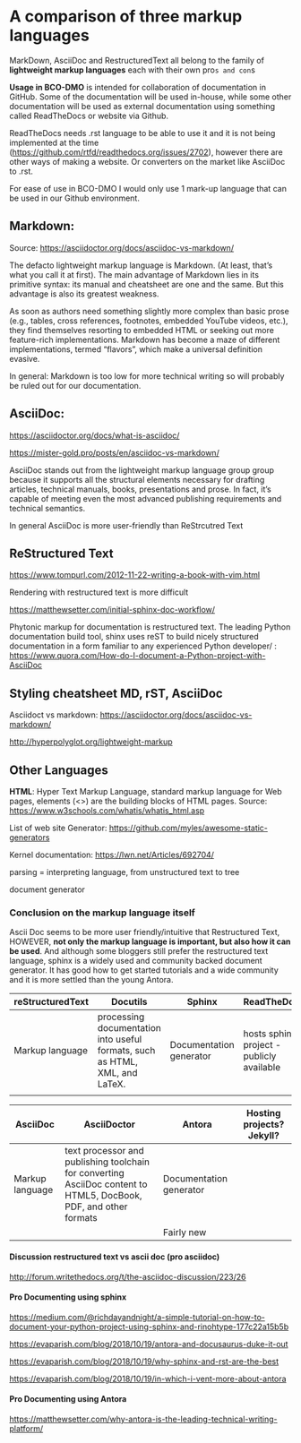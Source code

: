 # A comparison of three markup languages

MarkDown, AsciiDoc and RestructuredText all belong to the family of **lightweight markup languages** each with their own pro`s and con`s

**Usage in BCO-DMO** is intended for collaboration of documentation in GitHub. Some of the documentation will be used in-house, while some other documentation will be used as external documentation using something called ReadTheDocs or website via Github. 

ReadTheDocs needs .rst language to be able to use it and it is not being implemented at the time (https://github.com/rtfd/readthedocs.org/issues/2702), however there are other ways of making a website. Or converters on the market like AsciiDoc to .rst.

For ease of use in BCO-DMO I would only use 1 mark-up language that can be used in our Github environment.



## Markdown:

Source: https://asciidoctor.org/docs/asciidoc-vs-markdown/

The defacto lightweight markup language is Markdown. (At least, that’s what you call it at first). The main advantage of Markdown lies in its primitive syntax: its manual and cheatsheet are one and the same. But this advantage is also its greatest weakness.

As soon as authors need something slightly more complex than basic  prose (e.g., tables, cross references, footnotes, embedded YouTube  videos, etc.), they find themselves resorting to embedded HTML or  seeking out more feature-rich implementations. Markdown has become a maze of different implementations, termed  “flavors”, which make a universal definition evasive.



In general: Markdown is too low for more technical writing so will probably be ruled out for our documentation.



## AsciiDoc:

https://asciidoctor.org/docs/what-is-asciidoc/

https://mister-gold.pro/posts/en/asciidoc-vs-markdown/

AsciiDoc stands out from the lightweight markup language group group because it supports all the structural elements necessary for drafting articles, technical manuals, books, presentations and prose.
In fact, it’s capable of meeting even the most advanced publishing requirements and technical semantics.

In general AsciiDoc is more user-friendly than ReStrcutred Text

## ReStructured Text

https://www.tompurl.com/2012-11-22-writing-a-book-with-vim.html

Rendering with restructured text is more difficult

https://matthewsetter.com/initial-sphinx-doc-workflow/



Phytonic markup for documentation is restructured text. The leading Python documentation build tool, shinx uses reST to build nicely structured documentation in a form familiar to any experienced Python developer/ : https://www.quora.com/How-do-I-document-a-Python-project-with-AsciiDoc





## Styling cheatsheet MD, rST, AsciiDoc

Asciidoct vs markdown: https://asciidoctor.org/docs/asciidoc-vs-markdown/

http://hyperpolyglot.org/lightweight-markup



## Other Languages

**HTML**: Hyper Text Markup Language, standard markup language for Web pages, elements (<>) are the building blocks of HTML pages.  Source: https://www.w3schools.com/whatis/whatis_html.asp

List of web site Generator: https://github.com/myles/awesome-static-generators

Kernel documentation: https://lwn.net/Articles/692704/



parsing = interpreting language, from unstructured text to tree

document generator



### Conclusion on the markup language itself

Ascii Doc seems to be more user friendly/intuitive that Restructured Text, HOWEVER, **not only the markup language is important, but also how it can be used**. And although some bloggers still prefer the restructured text language, sphinx is a widely used and community backed document generator. It has good how to get started tutorials and a wide community and it is more settled than the young Antora.

| reStructuredText | Docutils                                                     | Sphinx                  | ReadTheDocs                               |
| ---------------- | ------------------------------------------------------------ | ----------------------- | ----------------------------------------- |
| Markup language  | processing documentation into useful formats, such as HTML, XML, and LaTeX. | Documentation generator | hosts sphinx project - publicly available |
|                  |                                                              |                         |                                           |

| AsciiDoc        | AsciiDoctor                                                  | Antora                  | Hosting projects? Jekyll? |
| --------------- | ------------------------------------------------------------ | ----------------------- | ------------------------- |
| Markup language | text processor and publishing toolchain for converting AsciiDoc content to HTML5, DocBook, PDF, and other formats | Documentation generator |                           |
|                 |                                                              | Fairly new              |                           |

#### Discussion restructured text vs ascii doc (pro asciidoc)

http://forum.writethedocs.org/t/the-asciidoc-discussion/223/26



#### Pro Documenting using sphinx

https://medium.com/@richdayandnight/a-simple-tutorial-on-how-to-document-your-python-project-using-sphinx-and-rinohtype-177c22a15b5b



https://evaparish.com/blog/2018/10/19/antora-and-docusaurus-duke-it-out

https://evaparish.com/blog/2018/10/19/why-sphinx-and-rst-are-the-best

https://evaparish.com/blog/2018/10/19/in-which-i-vent-more-about-antora



#### Pro Documenting using Antora

https://matthewsetter.com/why-antora-is-the-leading-technical-writing-platform/
